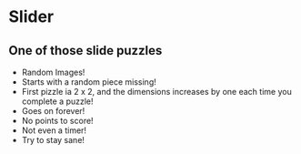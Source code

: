 # Slider

## One of those slide puzzles

-   Random Images!
-   Starts with a random piece missing!
-   First pizzle ia 2 x 2, and the dimensions increases by one each time you complete a puzzle!
-   Goes on forever!
-   No points to score!
-   Not even a timer!
-   Try to stay sane!
